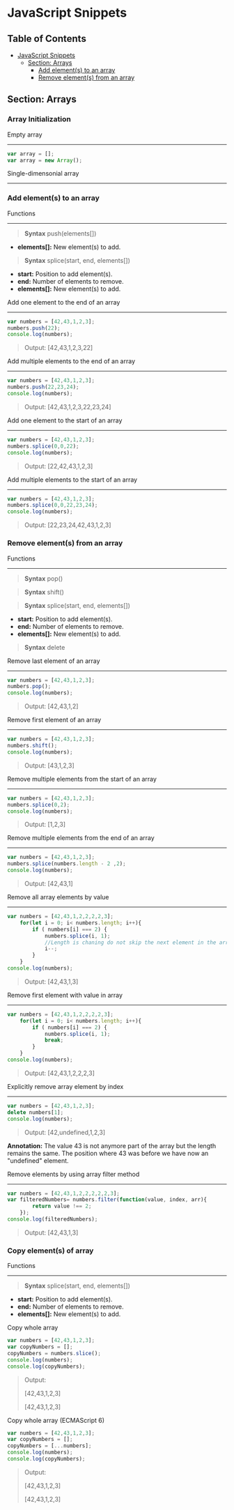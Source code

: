 # JavaScript Snippets

## Table of Contents

- [JavaScript Snippets](#JavaScript-Snippets)
  - [Section: Arrays](#Section-Arrays)
    - [Add element(s) to an array](#Add-elements-to-an-array)
    - [Remove element(s) from an array](#Remove-elements-from-an-array)

## Section: Arrays

### Array Initialization

Empty array

---
```JavaScript
var array = [];
var array = new Array();
```

Single-dimensonial array

---


### Add element(s) to an array

Functions

---
> **Syntax**
> push(elements[])

- **elements[]:** New element(s) to add.

> **Syntax**
> splice(start, end, elements[])

- **start:** Position to add element(s).
- **end:**  Number of elements to remove.
- **elements[]:** New element(s) to add.

Add one element to the end of an array

---

```JavaScript
var numbers = [42,43,1,2,3];
numbers.push(22);
console.log(numbers);
```
> Output: [42,43,1,2,3,22] 

Add multiple elements to the end of an array

---

```JavaScript
var numbers = [42,43,1,2,3];
numbers.push(22,23,24);
console.log(numbers);
```
> Output: [42,43,1,2,3,22,23,24] 

Add one element to the start of an array

---

```JavaScript
var numbers = [42,43,1,2,3];
numbers.splice(0,0,22);
console.log(numbers);
```
> Output: [22,42,43,1,2,3] 

Add multiple elements to the start of an array

---

```JavaScript
var numbers = [42,43,1,2,3];
numbers.splice(0,0,22,23,24);
console.log(numbers);
```

> Output: [22,23,24,42,43,1,2,3] 

### Remove element(s) from an array

Functions

---

> **Syntax**
> pop()

> **Syntax**
> shift()

> **Syntax**
> splice(start, end, elements[])

- **start:** Position to add element(s).
- **end:**  Number of elements to remove.
- **elements[]:** New element(s) to add.

> **Syntax**
> delete

Remove last element of an array

---

```JavaScript
var numbers = [42,43,1,2,3];
numbers.pop();
console.log(numbers);
```
> Output: [42,43,1,2] 

Remove first element of an array

---

```JavaScript
var numbers = [42,43,1,2,3];
numbers.shift();
console.log(numbers);
```
> Output: [43,1,2,3] 

Remove multiple elements from the start of an array

---

```JavaScript
var numbers = [42,43,1,2,3];
numbers.splice(0,2);
console.log(numbers);
```
> Output: [1,2,3] 

Remove multiple elements from the end of an array

---

```JavaScript
var numbers = [42,43,1,2,3];
numbers.splice(numbers.length - 2 ,2);
console.log(numbers);
```
> Output: [42,43,1] 

Remove all array elements by value

---

```JavaScript
var numbers = [42,43,1,2,2,2,2,3];
    for(let i = 0; i< numbers.length; i++){ 
        if ( numbers[i] === 2) { 
            numbers.splice(i, 1); 
            //Length is chaning do not skip the next element in the array
            i--;
        }
    }
console.log(numbers);
```
> Output: [42,43,1,3] 


Remove first element with value in array

---

```JavaScript
var numbers = [42,43,1,2,2,2,2,3];
    for(let i = 0; i< numbers.length; i++){ 
        if ( numbers[i] === 2) { 
            numbers.splice(i, 1); 
            break;
        }
    }
console.log(numbers);
```
> Output: [42,43,1,2,2,2,3] 

Explicitly remove array element by index

---

```JavaScript
var numbers = [42,43,1,2,3];
delete numbers[1];
console.log(numbers);
```
> Output: [42,undefined,1,2,3] 

**Annotation:** The value 43 is not anymore part of the array but the length remains the same. The position where 43 was before we have now an "undefined" element.

Remove elements by using array filter method 

---

```JavaScript
var numbers = [42,43,1,2,2,2,2,2,3];
var filteredNumbers= numbers.filter(function(value, index, arr){ 
        return value !== 2;
    });
console.log(filteredNumbers);
```
> Output: [42,43,1,3] 

### Copy element(s) of array

Functions

---

> **Syntax**
> splice(start, end, elements[])

- **start:** Position to add element(s).
- **end:**  Number of elements to remove.
- **elements[]:** New element(s) to add.

Copy whole array

```JavaScript
var numbers = [42,43,1,2,3];
var copyNumbers = [];
copyNumbers = numbers.slice();
console.log(numbers);
console.log(copyNumbers);
```
> Output: 
>
>[42,43,1,2,3] 
>
>[42,43,1,2,3] 

Copy whole array (ECMAScript 6)

```JavaScript
var numbers = [42,43,1,2,3];
var copyNumbers = [];
copyNumbers = [...numbers];
console.log(numbers);
console.log(copyNumbers);
```
> Output: 
>
>[42,43,1,2,3] 
>
>[42,43,1,2,3] 
